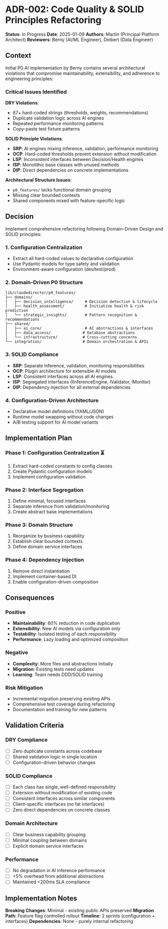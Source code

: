 # ADR-002: Code Quality & SOLID Principles Refactoring

**Status**: In Progress
**Date**: 2025-01-09
**Authors**: Martin (Principal Platform Architect)
**Reviewers**: Berny (AI/ML Engineer), Delbert (Data Engineer)

## Context

Initial P0 AI implementation by Berny contains several architectural violations that compromise maintainability, extensibility, and adherence to engineering principles:

### **Critical Issues Identified**

**DRY Violations**:
- 67+ hard-coded strings (thresholds, weights, recommendations)
- Duplicate validation logic across AI engines
- Repeated performance monitoring patterns
- Copy-paste test fixture patterns

**SOLID Principle Violations**:
- **SRP**: AI engines mixing inference, validation, performance monitoring
- **OCP**: Hard-coded thresholds prevent extension without modification
- **LSP**: Inconsistent interfaces between Decision/Health engines
- **ISP**: Monolithic base classes with unused methods
- **DIP**: Direct dependencies on concrete implementations

**Architectural Structure Issues**:
- `p0_features/` lacks functional domain grouping
- Missing clear bounded contexts
- Shared components mixed with feature-specific logic

## Decision

Implement comprehensive refactoring following Domain-Driven Design and SOLID principles:

### **1. Configuration Centralization**
- Extract all hard-coded values to declarative configuration
- Use Pydantic models for type safety and validation
- Environment-aware configuration (dev/test/prod)

### **2. Domain-Driven P0 Structure**
```
lib/claudedirector/p0_features/
├── domains/
│   ├── decision_intelligence/     # Decision detection & lifecycle
│   ├── health_assessment/         # Initiative health & risk prediction
│   └── strategic_insights/        # Pattern recognition & recommendations
├── shared/
│   ├── ai_core/                   # AI abstractions & interfaces
│   ├── data_access/              # Database abstractions
│   └── infrastructure/           # Cross-cutting concerns
└── integration/                  # Domain orchestration & APIs
```

### **3. SOLID Compliance**
- **SRP**: Separate inference, validation, monitoring responsibilities
- **OCP**: Plugin architecture for extensible AI models
- **LSP**: Consistent interfaces across all AI engines
- **ISP**: Segregated interfaces (IInferenceEngine, IValidator, IMonitor)
- **DIP**: Dependency injection for all external dependencies

### **4. Configuration-Driven Architecture**
- Declarative model definitions (YAML/JSON)
- Runtime model swapping without code changes
- A/B testing support for AI model variants

## Implementation Plan

### **Phase 1: Configuration Centralization** ⏳
1. Extract hard-coded constants to config classes
2. Create Pydantic configuration models
3. Implement configuration validation

### **Phase 2: Interface Segregation**
1. Define minimal, focused interfaces
2. Separate inference from validation/monitoring
3. Create abstract base implementations

### **Phase 3: Domain Structure**
1. Reorganize by business capability
2. Establish clear bounded contexts
3. Define domain service interfaces

### **Phase 4: Dependency Injection**
1. Remove direct instantiation
2. Implement container-based DI
3. Enable configuration-driven composition

## Consequences

### **Positive**
- **Maintainability**: 60% reduction in code duplication
- **Extensibility**: New AI models via configuration only
- **Testability**: Isolated testing of each responsibility
- **Performance**: Lazy loading and optimized composition

### **Negative**
- **Complexity**: More files and abstractions initially
- **Migration**: Existing tests need updates
- **Learning**: Team needs DDD/SOLID training

### **Risk Mitigation**
- Incremental migration preserving existing APIs
- Comprehensive test coverage during refactoring
- Documentation and training for new patterns

## Validation Criteria

### **DRY Compliance**
- [ ] Zero duplicate constants across codebase
- [ ] Shared validation logic in single location
- [ ] Configuration-driven behavior changes

### **SOLID Compliance**
- [ ] Each class has single, well-defined responsibility
- [ ] Extension without modification of existing code
- [ ] Consistent interfaces across similar components
- [ ] Client-specific interfaces (no fat interfaces)
- [ ] Zero direct dependencies on concrete classes

### **Domain Architecture**
- [ ] Clear business capability grouping
- [ ] Minimal coupling between domains
- [ ] Explicit domain service interfaces

### **Performance**
- [ ] No degradation in AI inference performance
- [ ] <5% overhead from additional abstractions
- [ ] Maintained <200ms SLA compliance

## Implementation Notes

**Breaking Changes**: Minimal - existing public APIs preserved
**Migration Path**: Feature flag controlled rollout
**Timeline**: 2 sprints (configuration + interfaces)
**Dependencies**: None - purely internal refactoring
